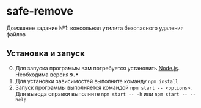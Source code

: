 # safe-remove
Домашнее задание №1: консольная утилита безопасного удаления файлов

## Установка и запуск

0. Для запуска программы вам потребуется установить [Node.js](https://nodejs.org/en/download/current/). Необходима версия **`9.*`**
1. Для установки зависимостей выполните команду `npm install`
2. Запуск программы выполняется командой `npm start -- <options>`. Для вывода справки выполните `npm start -- -h` или `npm start -- --help`
